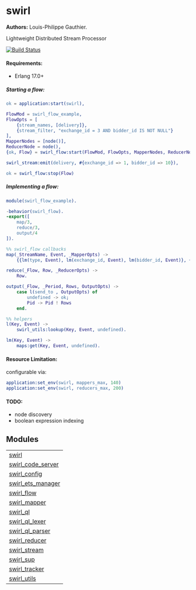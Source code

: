 

# swirl #

__Authors:__ Louis-Philippe Gauthier.

Lightweight Distributed Stream Processor

[![Build Status](https://travis-ci.org/lpgauth/swirl.svg?branch=master)](https://travis-ci.org/lpgauth/swirl)

#### Requirements: ####
- Erlang 17.0+

##### Starting a flow: #####

```erlang
ok = application:start(swirl),

FlowMod = swirl_flow_example,
FlowOpts = [
    {stream_names, [delivery]},
    {stream_filter, "exchange_id = 3 AND bidder_id IS NOT NULL"}
],
MapperNodes = [node()],
ReducerNode = node(),
{ok, Flow} = swirl_flow:start(FlowMod, FlowOpts, MapperNodes, ReducerNode),

swirl_stream:emit(delivery, #{exchange_id => 1, bidder_id => 10}),

ok = swirl_flow:stop(Flow)
```

##### Implementing a flow: #####

```erlang
module(swirl_flow_example).

-behavior(swirl_flow).
-export([
    map/3,
    reduce/3,
    output/4
]).

%% swirl_flow callbacks
map(_StreamName, Event, _MapperOpts) ->
    {{lm(type, Event), lm(exchange_id, Event), lm(bidder_id, Event)}, {1, 10}}.

reduce(_Flow, Row, _ReducerOpts) ->
    Row.

output(_Flow, _Period, Rows, OutputOpts) ->
    case l(send_to , OutputOpts) of
        undefined -> ok;
        Pid -> Pid ! Rows
    end.

%% helpers
l(Key, Event) ->
    swirl_utils:lookup(Key, Event, undefined).

lm(Key, Event) ->
    maps:get(Key, Event, undefined).
```

#### Resource Limitation: ####

configurable via:

```erlang
application:set_env(swirl, mappers_max, 140)
application:set_env(swirl, reducers_max, 200)
```

#### TODO: ####
- node discovery
- boolean expression indexing


## Modules ##


<table width="100%" border="0" summary="list of modules">
<tr><td><a href="swirl.md" class="module">swirl</a></td></tr>
<tr><td><a href="swirl_code_server.md" class="module">swirl_code_server</a></td></tr>
<tr><td><a href="swirl_config.md" class="module">swirl_config</a></td></tr>
<tr><td><a href="swirl_ets_manager.md" class="module">swirl_ets_manager</a></td></tr>
<tr><td><a href="swirl_flow.md" class="module">swirl_flow</a></td></tr>
<tr><td><a href="swirl_mapper.md" class="module">swirl_mapper</a></td></tr>
<tr><td><a href="swirl_ql.md" class="module">swirl_ql</a></td></tr>
<tr><td><a href="swirl_ql_lexer.md" class="module">swirl_ql_lexer</a></td></tr>
<tr><td><a href="swirl_ql_parser.md" class="module">swirl_ql_parser</a></td></tr>
<tr><td><a href="swirl_reducer.md" class="module">swirl_reducer</a></td></tr>
<tr><td><a href="swirl_stream.md" class="module">swirl_stream</a></td></tr>
<tr><td><a href="swirl_sup.md" class="module">swirl_sup</a></td></tr>
<tr><td><a href="swirl_tracker.md" class="module">swirl_tracker</a></td></tr>
<tr><td><a href="swirl_utils.md" class="module">swirl_utils</a></td></tr></table>

